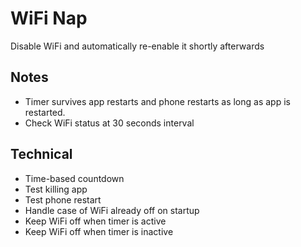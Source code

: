 # WiFi Nap
Disable WiFi and automatically re-enable it shortly afterwards

## Notes
  - Timer survives app restarts and phone restarts as long as app is restarted.
  - Check WiFi status at 30 seconds interval

## Technical
  - Time-based countdown
  - Test killing app
  - Test phone restart
  - Handle case of WiFi already off on startup
  - Keep WiFi off when timer is active
  - Keep WiFi off when timer is inactive


